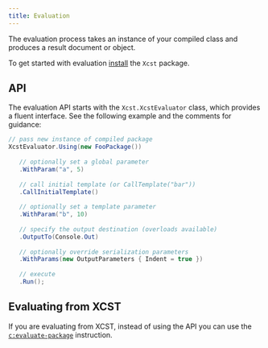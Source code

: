 ```yaml
---
title: Evaluation
---
```


The evaluation process takes an instance of your compiled class and produces a result document or object.

To get started with evaluation [install](installing.html) the `Xcst` package.

## API

The evaluation API starts with the `Xcst.XcstEvaluator` class, which provides a fluent interface. See the following example and the comments for guidance:

```csharp
// pass new instance of compiled package
XcstEvaluator.Using(new FooPackage())
   
   // optionally set a global parameter
   .WithParam("a", 5)
   
   // call initial template (or CallTemplate("bar"))
   .CallInitialTemplate()
   
   // optionally set a template parameter
   .WithParam("b", 10)
   
   // specify the output destination (overloads available)
   .OutputTo(Console.Out) 
   
   // optionally override serialization parameters
   .WithParams(new OutputParameters { Indent = true }) 
   
   // execute
   .Run();
```

## Evaluating from XCST

If you are evaluating from XCST, instead of using the API you can use the [`c:evaluate-package`](../c/evaluate-package.html) instruction.
